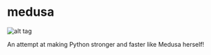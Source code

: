 medusa
======

![alt tag](https://raw.github.com/rahul080327/medusa/master/icon.jpg)

An attempt at making Python stronger and faster like Medusa herself!
